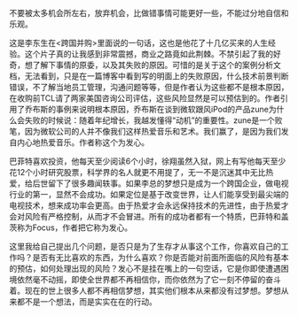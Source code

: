 ﻿---
categories: [投资之路]
tags: [投资之路, 发心, TCL并购]
---
不要被太多机会所左右，放弃机会，比做错事情可能更好一些，不能过分地自信和乐观。  
  
这是李东生在<跨国并购>里面说的一句话，这也是他花了十几亿买来的人生经验。这个片子真的让我感到非常震撼，商业之路竟如此荆棘。不禁引起了我的好奇，想了解下事情的原委，以及其失败的原因。可惜的是关于这个的案例分析文档，无法看到，只是在一篇博客中看到写的明面上的失败原因，什么技术前景判断错误，不了解当地员工管理，沟通问题等等，但是作者认为这些都不是根本原因，在收购前TCL请了两家美国咨询公司评估，这些风险显然是可以预估到的。作者引用了乔布斯的事例来说明根本原因，乔布斯在谈到微软跟风iPod的产品zune为什么会失败的时候说：随着年纪增长，我越发懂得“动机”的重要性。zune是一个败笔，因为微软公司的人并不像我们这样热爱音乐和艺术。我们赢了，是因为我们发自内心地热爱音乐。作者称这个为发心。  
  
巴菲特喜欢投资，他每天至少阅读6个小时，徐翔虽然入狱，网上有写他每天至少花12个小时研究股票，科学界的名人就更不用提了，无一不是沉迷其中无比热爱，给后世留下了很多趣闻轶事。如果李总的梦想只是成为一个跨国企业，做电视行业的第一，显然不会成功。如果定位是基于改变世界，让人们能享受到最尖端的电视技术，想来成功率会更高。由于热爱才会永远保持技术的先进性，由于热爱才会对风险有严格控制，从而才不会冒进。所有的成功者都有一个特质，巴菲特和盖茨称为Focus，作者把它称为发心。  
  
这里我给自己提出几个问题，是否只是为了生存才从事这个工作，你喜欢自己的工作吗？是否有无比喜欢的东西，为什么喜欢？你是否能对前面所面临的风险有基本的预估，如何处理出现的风险？发心不是挂在嘴上的一句空话，它是你即使遭遇困境依然毫不动摇，即使全世界都不再相信你，而你依然为了它一刻不停留的奋斗着。现在的世上很多人都不再相信梦想，其实他们根本从来都没有过梦想。梦想从来都不是一个想法，而是实实在在的行动。  